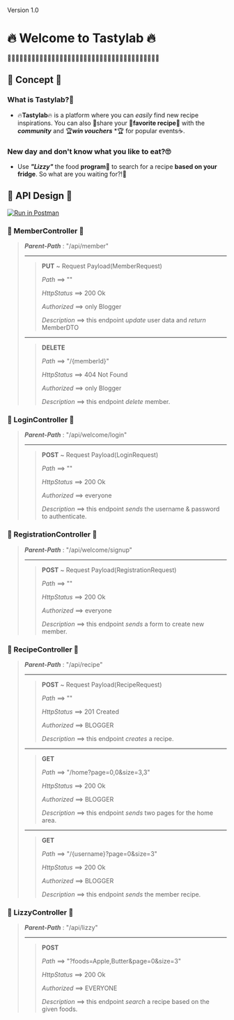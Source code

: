 Version 1.0

# 🔥 Welcome to Tastylab 🔥
🍔🍔🍔🍔🍔🍔🍔🍔🍔🍔🍔🍔🍔🍔🍔🍔🍔🍔🍔🍔🍔🍔🍔🍔🍔🍔🍔🍔🍔🍔🍔🍔🍔🍔🍔🍔🍔🍔
## 🍓 Concept 🍓

### What is Tastylab?🤔

+ 🔥**Tastylab**🔥 is a platform where you can *easily* find new recipe inspirations.
  You can also 🔗share your 🍝**favorite recipe**🍝 with the ***community*** and 🏆***win vouchers*** *🏆 for
  popular events☕.

### New day and don't know what you like to eat?🙄

+ Use ***"Lizzy"*** the food **program**🤖 to search for a recipe **based on your fridge**.
  So what are you waiting for?!👀

##  🍓 API Design 🍓
[![Run in Postman](https://run.pstmn.io/button.svg)](https://app.getpostman.com/run-collection/14005996-7b14cfb8-2158-43ca-8f24-545be03abce1?action=collection%2Ffork&collection-url=entityId%3D14005996-7b14cfb8-2158-43ca-8f24-545be03abce1%26entityType%3Dcollection%26workspaceId%3Dd407fb37-3eb7-4d42-bf97-96e77786073e)
### 🍪 MemberController 🍪
> ***Parent-Path*** : "/api/member"
> ___
>>   **PUT**  ~ Request Payload(MemberRequest)
>>
>>   *Path* ⟹ ""
>>   
>>   *HttpStatus* ⟹ 200 Ok
>>
>>   *Authorized* ⟹ only Blogger
>>
>>   *Description* ⟹ this endpoint *update* user data and *return* MemberDTO
> ___
>>   **DELETE**
>> 
>>   *Path* ⟹ "/{memberId}"
>>
>>   *HttpStatus* ⟹ 404 Not Found
>>
>>   *Authorized* ⟹ only Blogger
>>
>>   *Description* ⟹ this endpoint *delete* member.
### 🍪 LoginController 🍪
> ***Parent-Path*** : "/api/welcome/login"
> ___
>>   **POST** ~ Request Payload(LoginRequest)
>>
>>   *Path* ⟹ ""
>>
>>   *HttpStatus* ⟹ 200 Ok
>>
>>   *Authorized* ⟹ everyone
>>
>>   *Description* ⟹ this endpoint *sends* the username & password to authenticate.
### 🍪 RegistrationController 🍪
> ***Parent-Path*** : "/api/welcome/signup"
> ___
>>  **POST** ~ Request Payload(RegistrationRequest)
>>
>>   *Path* ⟹ ""
>>
>>   *HttpStatus* ⟹ 200 Ok
>>
>>   *Authorized* ⟹ everyone
>>
>>   *Description* ⟹ this endpoint *sends* a form to create new member.
### 🍪 RecipeController 🍪
> ***Parent-Path*** : "/api/recipe"
> ___
>>   **POST** ~ Request Payload(RecipeRequest)
>>
>>   *Path* ⟹ ""
>>
>>   *HttpStatus* ⟹ 201 Created
>>
>>   *Authorized* ⟹ BLOGGER
>>
>>   *Description* ⟹ this endpoint *creates* a recipe.
> ___
>>   **GET**
>>
>>   *Path* ⟹ "/home?page=0,0&size=3,3" 
>>   
>>   *HttpStatus* ⟹ 200 Ok
>>
>>   *Authorized* ⟹ BLOGGER
>>
>>   *Description* ⟹ this endpoint *sends* two pages for the home area.
> ___
>>   **GET**
>>
>>   *Path* ⟹ "/{username}?page=0&size=3"
>>   
>>   *HttpStatus* ⟹ 200 Ok
>>
>>   *Authorized* ⟹ BLOGGER
>>
>>   *Description* ⟹ this endpoint *sends* the member recipe.
### 🍪 LizzyController 🍪
> ***Parent-Path*** : "/api/lizzy"
> ___
>>   **POST**
>>
>>   *Path* ⟹ "?foods=Apple,Butter&page=0&size=3"
>>
>>   *HttpStatus* ⟹ 200 Ok
>>
>>   *Authorized* ⟹ EVERYONE
>>
>>   *Description* ⟹ this endpoint *search* a recipe based on the given foods.